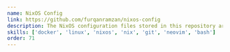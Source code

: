 ```yaml
---
name: NixOS Config
link: https://github.com/furqanramzan/nixos-config
description: The NixOS configuration files stored in this repository are crucial for achieving an organized and clear system setup and management. Immerse yourself in the realm of NixOS, where you can effortlessly establish and sustain your system's infrastructure, ensuring stability, reproducibility, and customization at your disposal.
skills: ['docker', 'linux', 'nixos', 'nix', 'git', 'neovim', 'bash']
order: 71
---
```

